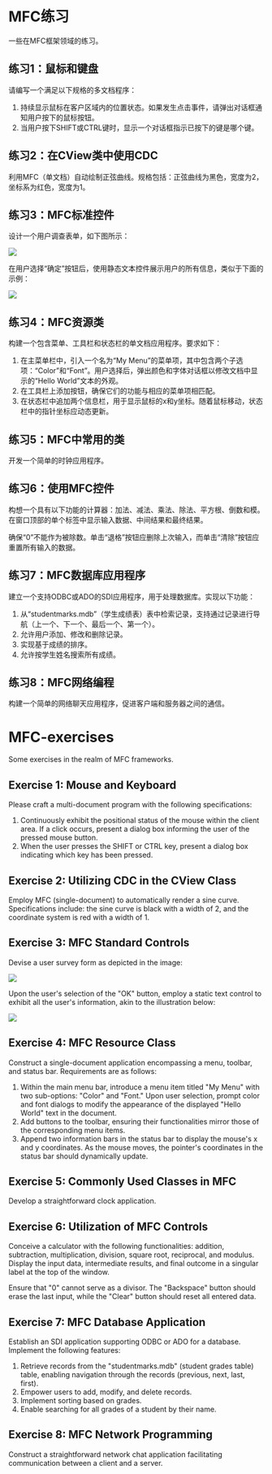 # MFC练习

一些在MFC框架领域的练习。

## 练习1：鼠标和键盘
请编写一个满足以下规格的多文档程序：

1. 持续显示鼠标在客户区域内的位置状态。如果发生点击事件，请弹出对话框通知用户按下的鼠标按钮。
2. 当用户按下SHIFT或CTRL键时，显示一个对话框指示已按下的键是哪个键。

## 练习2：在CView类中使用CDC

利用MFC（单文档）自动绘制正弦曲线。规格包括：正弦曲线为黑色，宽度为2，坐标系为红色，宽度为1。

## 练习3：MFC标准控件

设计一个用户调查表单，如下图所示：

![](./image/1.png)

在用户选择“确定”按钮后，使用静态文本控件展示用户的所有信息，类似于下面的示例：

![](./image/2.png)

## 练习4：MFC资源类

构建一个包含菜单、工具栏和状态栏的单文档应用程序。要求如下：

1. 在主菜单栏中，引入一个名为“My Menu”的菜单项，其中包含两个子选项：“Color”和“Font”。用户选择后，弹出颜色和字体对话框以修改文档中显示的“Hello World”文本的外观。
2. 在工具栏上添加按钮，确保它们的功能与相应的菜单项相匹配。
3. 在状态栏中追加两个信息栏，用于显示鼠标的x和y坐标。随着鼠标移动，状态栏中的指针坐标应动态更新。

## 练习5：MFC中常用的类

开发一个简单的时钟应用程序。

## 练习6：使用MFC控件

构想一个具有以下功能的计算器：加法、减法、乘法、除法、平方根、倒数和模。在窗口顶部的单个标签中显示输入数据、中间结果和最终结果。

确保“0”不能作为被除数。单击“退格”按钮应删除上次输入，而单击“清除”按钮应重置所有输入的数据。

## 练习7：MFC数据库应用程序

建立一个支持ODBC或ADO的SDI应用程序，用于处理数据库。实现以下功能：

1. 从“studentmarks.mdb”（学生成绩表）表中检索记录，支持通过记录进行导航（上一个、下一个、最后一个、第一个）。
2. 允许用户添加、修改和删除记录。
3. 实现基于成绩的排序。
4. 允许按学生姓名搜索所有成绩。

## 练习8：MFC网络编程

构建一个简单的网络聊天应用程序，促进客户端和服务器之间的通信。

# MFC-exercises

Some exercises in the realm of MFC frameworks.

## Exercise 1: Mouse and Keyboard
Please craft a multi-document program with the following specifications:

1. Continuously exhibit the positional status of the mouse within the client area. If a click occurs, present a dialog box informing the user of the pressed mouse button.
2. When the user presses the SHIFT or CTRL key, present a dialog box indicating which key has been pressed.

## Exercise 2: Utilizing CDC in the CView Class

Employ MFC (single-document) to automatically render a sine curve. Specifications include: the sine curve is black with a width of 2, and the coordinate system is red with a width of 1.

## Exercise 3: MFC Standard Controls

Devise a user survey form as depicted in the image:

![](./image/1.png)

Upon the user's selection of the "OK" button, employ a static text control to exhibit all the user's information, akin to the illustration below:

![](./image/2.png)

## Exercise 4: MFC Resource Class

Construct a single-document application encompassing a menu, toolbar, and status bar. Requirements are as follows:

1. Within the main menu bar, introduce a menu item titled "My Menu" with two sub-options: "Color" and "Font." Upon user selection, prompt color and font dialogs to modify the appearance of the displayed "Hello World" text in the document.
2. Add buttons to the toolbar, ensuring their functionalities mirror those of the corresponding menu items.
3. Append two information bars in the status bar to display the mouse's x and y coordinates. As the mouse moves, the pointer's coordinates in the status bar should dynamically update.

## Exercise 5: Commonly Used Classes in MFC

Develop a straightforward clock application.

## Exercise 6: Utilization of MFC Controls

Conceive a calculator with the following functionalities: addition, subtraction, multiplication, division, square root, reciprocal, and modulus. Display the input data, intermediate results, and final outcome in a singular label at the top of the window.

Ensure that "0" cannot serve as a divisor. The "Backspace" button should erase the last input, while the "Clear" button should reset all entered data.

## Exercise 7: MFC Database Application

Establish an SDI application supporting ODBC or ADO for a database. Implement the following features:

1. Retrieve records from the "studentmarks.mdb" (student grades table) table, enabling navigation through the records (previous, next, last, first).
2. Empower users to add, modify, and delete records.
3. Implement sorting based on grades.
4. Enable searching for all grades of a student by their name.

## Exercise 8: MFC Network Programming

Construct a straightforward network chat application facilitating communication between a client and a server.
